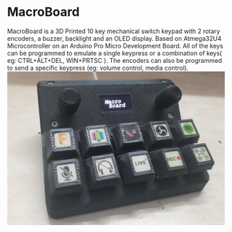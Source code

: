 # MacroBoard
MacroBoard is a 3D Printed 10 key mechanical switch keypad with 2 rotary encoders, a buzzer, backlight and an OLED display.
Based on Atmega32U4 Microcontroller on an Arduino Pro Micro Development Board.
All of the keys can be programmed to emulate a single keypress or a combination of keys( eg: CTRL+ALT+DEL, WIN+PRTSC ).
The encoders can also be programmed to send a specific keypress (eg: volume control, media control).
![](images/image1.jpg)
